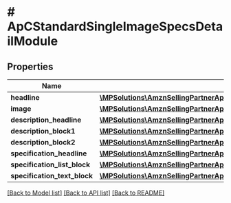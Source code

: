 # # ApCStandardSingleImageSpecsDetailModule

## Properties

Name | Type | Description | Notes
------------ | ------------- | ------------- | -------------
**headline** | [**\MPSolutions\AmznSellingPartnerApi\Models\AplusContent\ApCTextComponent**](ApCTextComponent.md) |  | [optional]
**image** | [**\MPSolutions\AmznSellingPartnerApi\Models\AplusContent\ApCImageComponent**](ApCImageComponent.md) |  | [optional]
**description_headline** | [**\MPSolutions\AmznSellingPartnerApi\Models\AplusContent\ApCTextComponent**](ApCTextComponent.md) |  | [optional]
**description_block1** | [**\MPSolutions\AmznSellingPartnerApi\Models\AplusContent\ApCStandardTextBlock**](ApCStandardTextBlock.md) |  | [optional]
**description_block2** | [**\MPSolutions\AmznSellingPartnerApi\Models\AplusContent\ApCStandardTextBlock**](ApCStandardTextBlock.md) |  | [optional]
**specification_headline** | [**\MPSolutions\AmznSellingPartnerApi\Models\AplusContent\ApCTextComponent**](ApCTextComponent.md) |  | [optional]
**specification_list_block** | [**\MPSolutions\AmznSellingPartnerApi\Models\AplusContent\ApCStandardHeaderTextListBlock**](ApCStandardHeaderTextListBlock.md) |  | [optional]
**specification_text_block** | [**\MPSolutions\AmznSellingPartnerApi\Models\AplusContent\ApCStandardTextBlock**](ApCStandardTextBlock.md) |  | [optional]

[[Back to Model list]](../../README.md#models) [[Back to API list]](../../README.md#endpoints) [[Back to README]](../../README.md)
